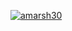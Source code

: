 [![amarsh30](https://circleci.com/gh/amarsh30/Expert-Project.svg?style=svg)](https://circleci.com/gh/amarsh30/Expert-Project)
